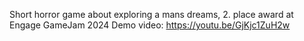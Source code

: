 Short horror game about exploring a mans dreams,
2. place award at Engage GameJam 2024
Demo video: https://youtu.be/GjKjc1ZuH2w

